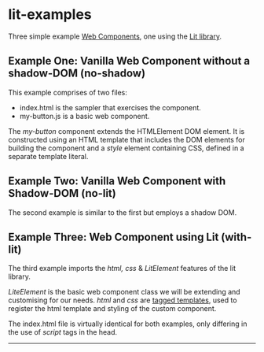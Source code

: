 # lit-examples

Three simple example [Web Components](https://developer.mozilla.org/en-US/docs/Web/API/Web_components), one using the [Lit library](https://lit.dev/).

## Example One: Vanilla Web Component without a shadow-DOM (no-shadow)

This example comprises of two files:

- index.html is the sampler that exercises the component.
- my-button.js is a basic web component.

The _my-button_ component extends the HTMLElement DOM element. It is constructed using an HTML template that includes the DOM elements for building the component and a _style_ element containing CSS, defined in a separate template literal.

## Example Two: Vanilla Web Component with Shadow-DOM (no-lit)

The second example is similar to the first but employs a shadow DOM.

## Example Three: Web Component using Lit (with-lit)

The third example imports the _html, css_ & _LitElement_ features of the lit library.

_LiteElement_ is the basic web component class we will be extending and customising for our needs. _html_ and _css_ are [tagged templates](https://developer.mozilla.org/en-US/docs/Web/JavaScript/Reference/Template_literals#tagged_templates), used to register the html template and styling of the custom component.

The index.html file is virtually identical for both examples, only differing in the use of _script_ tags in the head.

---
